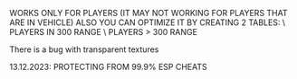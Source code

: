 WORKS ONLY FOR PLAYERS (IT MAY NOT WORKING FOR PLAYERS THAT ARE IN VEHICLE)
ALSO YOU CAN OPTIMIZE IT BY CREATING 2 TABLES:
\\ PLAYERS IN 300 RANGE
\\ PLAYERS > 300 RANGE

There is a bug with transparent textures

13.12.2023:
  PROTECTING FROM 99.9% ESP CHEATS
